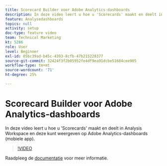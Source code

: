 ```yaml
---
title: Scorecard Builder voor Adobe Analytics-dashboards
description: In deze video leert u hoe u 'Scorecards' maakt en deelt in Analysis Workspace en deze kunt weergeven op Adobe Analytics-dashboards (mobiele app).
feature: Analysedashboards
topics: null
activity: setup
doc-type: feature video
team: Technical Marketing
kt: 5286
role: User
level: Beginner
exl-id: 05bc39ad-b45c-4393-8cfb-47b215228377
source-git-commit: 32424f3f2b05952fe4df9ea91dcbe51684cee905
workflow-type: tm+mt
source-wordcount: '71'
ht-degree: 25%

---
```


# Scorecard Builder voor Adobe Analytics-dashboards

In deze video leert u hoe u &#39;Scorecards&#39; maakt en deelt in Analysis Workspace en deze kunt weergeven op Adobe Analytics-dashboards (mobiele app).

>[!VIDEO](https://video.tv.adobe.com/v/34544/?quality=12)

Raadpleeg de [documentatie](https://docs.adobe.com/help/nl-NL/analytics/analyze/mobapp/home.html) voor meer informatie.

